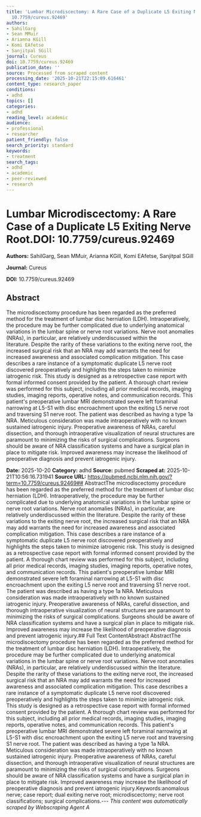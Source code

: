 ```yaml
---
title: 'Lumbar Microdiscectomy: A Rare Case of a Duplicate L5 Exiting Nerve Root.**DOI:**
  10.7759/cureus.92469'
authors:
- SahilGarg
- Sean MMuir
- Arianna KGill
- Komi EAfetse
- Sanjitpal SGill
journal: Cureus
doi: 10.7759/cureus.92469
publication_date: ''
source: Processed from scraped content
processing_date: '2025-10-21T22:15:09.616461'
content_type: research_paper
conditions:
- adhd
topics: []
categories:
- adhd
reading_level: academic
audience:
- professional
- researcher
patient_friendly: false
search_priority: standard
keywords:
- treatment
search_tags:
- adhd
- academic
- peer-reviewed
- research
---
```


# Lumbar Microdiscectomy: A Rare Case of a Duplicate L5 Exiting Nerve Root.**DOI:** 10.7759/cureus.92469

**Authors:** SahilGarg, Sean MMuir, Arianna KGill, Komi EAfetse, Sanjitpal SGill

**Journal:** Cureus

**DOI:** 10.7759/cureus.92469

## Abstract

The microdiscectomy procedure has been regarded as the preferred method for the treatment of lumbar disc herniation (LDH). Intraoperatively, the procedure may be further complicated due to underlying anatomical variations in the lumbar spine or nerve root variations. Nerve root anomalies (NRAs), in particular, are relatively underdiscussed within the literature. Despite the rarity of these variations to the exiting nerve root, the increased surgical risk that an NRA may add warrants the need for increased awareness and associated complication mitigation. This case describes a rare instance of a symptomatic duplicate L5 nerve root discovered preoperatively and highlights the steps taken to minimize iatrogenic risk. This study is designed as a retrospective case report with formal informed consent provided by the patient. A thorough chart review was performed for this subject, including all prior medical records, imaging studies, imaging reports, operative notes, and communication records. This patient's preoperative lumbar MRI demonstrated severe left foraminal narrowing at L5-S1 with disc encroachment upon the exiting L5 nerve root and traversing S1 nerve root. The patient was described as having a type 1a NRA. Meticulous consideration was made intraoperatively with no known sustained iatrogenic injury. Preoperative awareness of NRAs, careful dissection, and thorough intraoperative visualization of neural structures are paramount to minimizing the risks of surgical complications. Surgeons should be aware of NRA classification systems and have a surgical plan in place to mitigate risk. Improved awareness may increase the likelihood of preoperative diagnosis and prevent iatrogenic injury.

**Date:** 2025-10-20
**Category:** adhd
**Source:** pubmed
**Scraped at:** 2025-10-21T10:56:16.731941
**Source URL:** https://pubmed.ncbi.nlm.nih.gov/?term=10.7759/cureus.92469## AbstractThe microdiscectomy procedure has been regarded as the preferred method for the treatment of lumbar disc herniation (LDH). Intraoperatively, the procedure may be further complicated due to underlying anatomical variations in the lumbar spine or nerve root variations. Nerve root anomalies (NRAs), in particular, are relatively underdiscussed within the literature. Despite the rarity of these variations to the exiting nerve root, the increased surgical risk that an NRA may add warrants the need for increased awareness and associated complication mitigation. This case describes a rare instance of a symptomatic duplicate L5 nerve root discovered preoperatively and highlights the steps taken to minimize iatrogenic risk. This study is designed as a retrospective case report with formal informed consent provided by the patient. A thorough chart review was performed for this subject, including all prior medical records, imaging studies, imaging reports, operative notes, and communication records. This patient's preoperative lumbar MRI demonstrated severe left foraminal narrowing at L5-S1 with disc encroachment upon the exiting L5 nerve root and traversing S1 nerve root. The patient was described as having a type 1a NRA. Meticulous consideration was made intraoperatively with no known sustained iatrogenic injury. Preoperative awareness of NRAs, careful dissection, and thorough intraoperative visualization of neural structures are paramount to minimizing the risks of surgical complications. Surgeons should be aware of NRA classification systems and have a surgical plan in place to mitigate risk. Improved awareness may increase the likelihood of preoperative diagnosis and prevent iatrogenic injury.## Full Text ContentAbstract AbstractThe microdiscectomy procedure has been regarded as the preferred method for the treatment of lumbar disc herniation (LDH). Intraoperatively, the procedure may be further complicated due to underlying anatomical variations in the lumbar spine or nerve root variations. Nerve root anomalies (NRAs), in particular, are relatively underdiscussed within the literature. Despite the rarity of these variations to the exiting nerve root, the increased surgical risk that an NRA may add warrants the need for increased awareness and associated complication mitigation. This case describes a rare instance of a symptomatic duplicate L5 nerve root discovered preoperatively and highlights the steps taken to minimize iatrogenic risk. This study is designed as a retrospective case report with formal informed consent provided by the patient. A thorough chart review was performed for this subject, including all prior medical records, imaging studies, imaging reports, operative notes, and communication records. This patient's preoperative lumbar MRI demonstrated severe left foraminal narrowing at L5-S1 with disc encroachment upon the exiting L5 nerve root and traversing S1 nerve root. The patient was described as having a type 1a NRA. Meticulous consideration was made intraoperatively with no known sustained iatrogenic injury. Preoperative awareness of NRAs, careful dissection, and thorough intraoperative visualization of neural structures are paramount to minimizing the risks of surgical complications. Surgeons should be aware of NRA classification systems and have a surgical plan in place to mitigate risk. Improved awareness may increase the likelihood of preoperative diagnosis and prevent iatrogenic injury.Keywords:anomalous nerve; case report; dual exiting nerve root; microdiscectomy; nerve root classifications; surgical complications.---
*This content was automatically scraped by Webscraping Agent A*